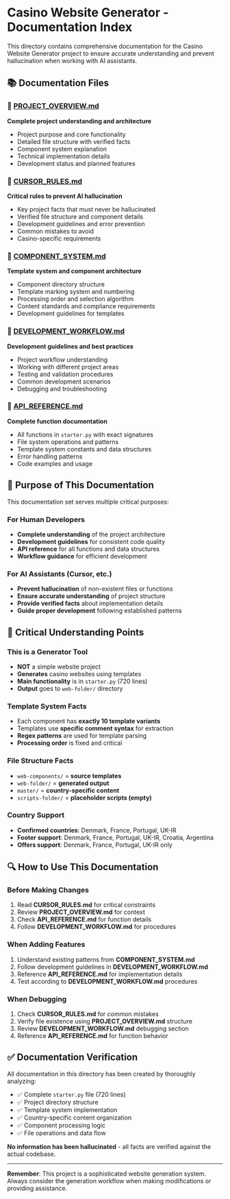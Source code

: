 # Casino Website Generator - Documentation Index

This directory contains comprehensive documentation for the Casino Website Generator project to ensure accurate understanding and prevent hallucination when working with AI assistants.

## 📚 Documentation Files

### 🎯 [PROJECT_OVERVIEW.md](PROJECT_OVERVIEW.md)

**Complete project understanding and architecture**

- Project purpose and core functionality
- Detailed file structure with verified facts
- Component system explanation
- Technical implementation details
- Development status and planned features

### 🚫 [CURSOR_RULES.md](CURSOR_RULES.md)

**Critical rules to prevent AI hallucination**

- Key project facts that must never be hallucinated
- Verified file structure and component details
- Development guidelines and error prevention
- Common mistakes to avoid
- Casino-specific requirements

### 🧩 [COMPONENT_SYSTEM.md](COMPONENT_SYSTEM.md)

**Template system and component architecture**

- Component directory structure
- Template marking system and numbering
- Processing order and selection algorithm
- Content standards and compliance requirements
- Development guidelines for templates

### 🔧 [DEVELOPMENT_WORKFLOW.md](DEVELOPMENT_WORKFLOW.md)

**Development guidelines and best practices**

- Project workflow understanding
- Working with different project areas
- Testing and validation procedures
- Common development scenarios
- Debugging and troubleshooting

### 📖 [API_REFERENCE.md](API_REFERENCE.md)

**Complete function documentation**

- All functions in `starter.py` with exact signatures
- File system operations and patterns
- Template system constants and data structures
- Error handling patterns
- Code examples and usage

## 🎯 Purpose of This Documentation

This documentation set serves multiple critical purposes:

### For Human Developers

- **Complete understanding** of the project architecture
- **Development guidelines** for consistent code quality
- **API reference** for all functions and data structures
- **Workflow guidance** for efficient development

### For AI Assistants (Cursor, etc.)

- **Prevent hallucination** of non-existent files or functions
- **Ensure accurate understanding** of project structure
- **Provide verified facts** about implementation details
- **Guide proper development** following established patterns

## 🚨 Critical Understanding Points

### This is a Generator Tool

- **NOT** a simple website project
- **Generates** casino websites using templates
- **Main functionality** is in `starter.py` (720 lines)
- **Output** goes to `web-folder/` directory

### Template System Facts

- Each component has **exactly 10 template variants**
- Templates use **specific comment syntax** for extraction
- **Regex patterns** are used for template parsing
- **Processing order** is fixed and critical

### File Structure Facts

- `web-components/` = **source templates**
- `web-folder/` = **generated output**
- `master/` = **country-specific content**
- `scripts-folder/` = **placeholder scripts (empty)**

### Country Support

- **Confirmed countries**: Denmark, France, Portugal, UK-IR
- **Footer support**: Denmark, France, Portugal, UK-IR, Croatia, Argentina
- **Offers support**: Denmark, France, Portugal, UK-IR only

## 🔍 How to Use This Documentation

### Before Making Changes

1. Read **CURSOR_RULES.md** for critical constraints
2. Review **PROJECT_OVERVIEW.md** for context
3. Check **API_REFERENCE.md** for function details
4. Follow **DEVELOPMENT_WORKFLOW.md** for procedures

### When Adding Features

1. Understand existing patterns from **COMPONENT_SYSTEM.md**
2. Follow development guidelines in **DEVELOPMENT_WORKFLOW.md**
3. Reference **API_REFERENCE.md** for implementation details
4. Test according to **DEVELOPMENT_WORKFLOW.md** procedures

### When Debugging

1. Check **CURSOR_RULES.md** for common mistakes
2. Verify file existence using **PROJECT_OVERVIEW.md** structure
3. Review **DEVELOPMENT_WORKFLOW.md** debugging section
4. Reference **API_REFERENCE.md** for function behavior

## ✅ Documentation Verification

All documentation in this directory has been created by thoroughly analyzing:

- ✅ Complete `starter.py` file (720 lines)
- ✅ Project directory structure
- ✅ Template system implementation
- ✅ Country-specific content organization
- ✅ Component processing logic
- ✅ File operations and data flow

**No information has been hallucinated** - all facts are verified against the actual codebase.

---

**Remember**: This project is a sophisticated website generation system. Always consider the generation workflow when making modifications or providing assistance.
